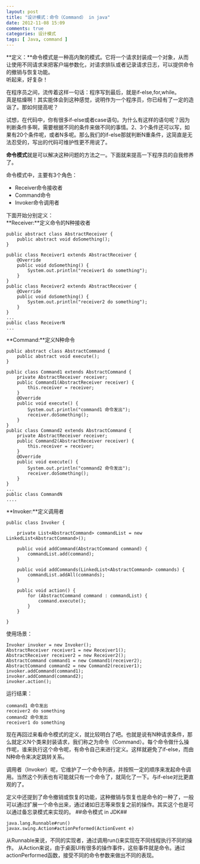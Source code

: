```yaml
---
layout: post
title: "设计模式：命令（Command） in java"
date: 2012-11-08 15:09
comments: true
categories: 设计模式
tags: [ Java, command ]
---
```

**定义：**命令模式是一种高内聚的模式。它将一个请求封装成一个对象，从而让使用不同请求来把客户端参数化，对请求排队或者记录请求日志，可以提供命令的撤销与恢复功能。   
听起来，好复杂！  

在程序员之间，流传着这样一句话：程序写到最后，就是if-else,for,while。  
真是枯燥啊！其实能体会到这种感觉，说明作为一个程序员，你已经有了一定的造诣了。那如何提高呢？   

试想，在代码中，你有很多if-else或者case语句。为什么有这样的语句呢？因为判断条件多啊，需要根据不同的条件来做不同的事情。2、3个条件还可以写，如果有20个条件呢，或者N多呢。那么我们的if-else那就判断N重条件，这简直是无法忍受的，写出的代码可维护性更不用说了。    
<!--more-->   
**命令模式**就是可以解决这种问题的方法之一。下面就来提高一下程序员的自我修养了。
   
命令模式中，主要有3个角色：  

* Receiver命令接收者
* Command命令
* Invoker命令调用者  

下面开始分别定义：   
**Receiver:**定义命令的N种接收者   

	public abstract class AbstractReceiver {
		public abstract void doSomething();
	}

	public class Receiver1 extends AbstractReceiver {
		@Override
		public void doSomething() {
			System.out.println("receiver1 do something");
		}
	}
	public class Receiver2 extends AbstractReceiver {
		@Override
		public void doSomething() {
			System.out.println("receiver2 do something");
		}
	}
	...
	public class ReceiverN
	...

**Command:**定义N种命令   

	public abstract class AbstractCommand {
		public abstract void execute();
	}
	
	public class Command1 extends AbstractCommand {
		private AbstractReceiver receiver;
		public Command1(AbstractReceiver receiver) {
			this.receiver = receiver;
		}
		@Override
		public void execute() {
			System.out.println("command1 命令发出");
			receiver.doSomething();
		}
	}
	public class Command2 extends AbstractCommand {
		private AbstractReceiver receiver;
		public Command2(AbstractReceiver receiver) {
			this.receiver = receiver;
		}
		@Override
		public void execute() {
			System.out.println("command2 命令发出");
			receiver.doSomething();
		}
	}
	...
    public class CommandN
	....

**Invoker:**定义调用者   

	public class Invoker {

		private List<AbstractCommand> commandList = new LinkedList<AbstractCommand>();

		public void addCommand(AbstractCommand command) {
			commandList.add(command);
		}

		public void addCommands(LinkedList<AbstractCommand> commands) {
			commandList.addAll(commands);
		}

		public void action() {
			for (AbstractCommand command : commandList) {
				command.execute();
			}
		}

	}
使用场景：  

	Invoker invoker = new Invoker();
	AbstractReceiver receiver1 = new Receiver1();
	AbstractReceiver receiver2 = new Receiver2();
	AbstractCommand command1 = new Command1(receiver2);
	AbstractCommand command2 = new Command2(receiver1);
	invoker.addCommand(command1);
	invoker.addCommand(command2);
	invoker.action();
运行结果：  

	command1 命令发出
	receiver2 do something
	command2 命令发出
	receiver1 do something
现在再回过来看命令模式的定义，就比较明白了吧。也就是说有N种请求条件，那么就定义N个类来封装请求，我们称之为命令（Command）。每个命令做什么操作呢，谁来执行这个命令呢，有命令自己来进行定义。这样就避免了if-else，而由N种命令来决定跳转关系。   

调用者（Invoker）呢，它维护了一个命令列表，并按照一定的顺序来发起命令调用。当然这个列表也有可能就只有一个命令了，就简化了一下。与if-else对比更直观的了。  

定义中还提到了命令撤销或恢复的功能，这种撤销与恢复也是命令的一种了，一般可以通过扩展一个命令出来，通过诸如日志等来恢复之前的操作。其实这个也是可以通过备忘录模式来实现的。
##命令模式 in JDK##

	java.lang.Runnable#run()
	javax.swing.Action#actionPeformed(ActionEvent e)
从Runnable来说，不同的实现者，通过调用run()来实现在不同线程执行不同的操作。
从Action来说，由于桌面UI有很多的操作事件，这些事件就是命令。通过actionPerformed函数，接受不同的命令参数来做出不同的表现。  